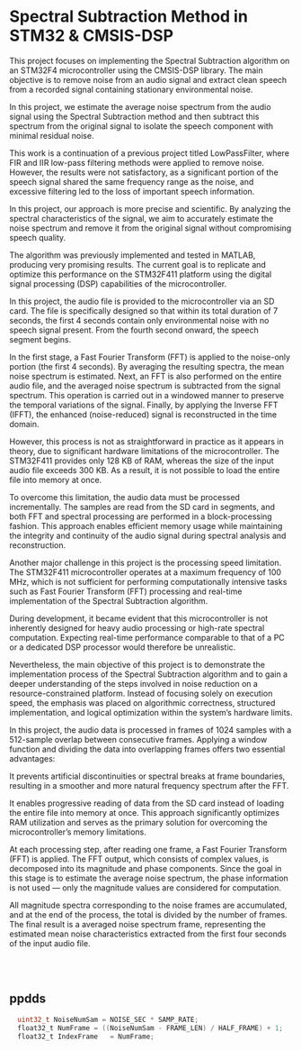 # Spectral Subtraction Method in STM32 & CMSIS-DSP
This project focuses on implementing the Spectral Subtraction algorithm on an STM32F4 microcontroller using the CMSIS-DSP library. The main objective is to remove noise from an audio signal and extract clean speech from a recorded signal containing stationary environmental noise.

In this project, we estimate the average noise spectrum from the audio signal using the Spectral Subtraction method and then subtract this spectrum from the original signal to isolate the speech component with minimal residual noise.

This work is a continuation of a previous project titled LowPassFilter, where FIR and IIR low-pass filtering methods were applied to remove noise. However, the results were not satisfactory, as a significant portion of the speech signal shared the same frequency range as the noise, and excessive filtering led to the loss of important speech information.

In this project, our approach is more precise and scientific. By analyzing the spectral characteristics of the signal, we aim to accurately estimate the noise spectrum and remove it from the original signal without compromising speech quality.

The algorithm was previously implemented and tested in MATLAB, producing very promising results. The current goal is to replicate and optimize this performance on the STM32F411 platform using the digital signal processing (DSP) capabilities of the microcontroller.


In this project, the audio file is provided to the microcontroller via an SD card.
The file is specifically designed so that within its total duration of 7 seconds, the first 4 seconds contain only environmental noise with no speech signal present. From the fourth second onward, the speech segment begins.

In the first stage, a Fast Fourier Transform (FFT) is applied to the noise-only portion (the first 4 seconds).
By averaging the resulting spectra, the mean noise spectrum is estimated.
Next, an FFT is also performed on the entire audio file, and the averaged noise spectrum is subtracted from the signal spectrum.
This operation is carried out in a windowed manner to preserve the temporal variations of the signal.
Finally, by applying the Inverse FFT (IFFT), the enhanced (noise-reduced) signal is reconstructed in the time domain.

However, this process is not as straightforward in practice as it appears in theory, due to significant hardware limitations of the microcontroller.
The STM32F411 provides only 128 KB of RAM, whereas the size of the input audio file exceeds 300 KB.
As a result, it is not possible to load the entire file into memory at once.

To overcome this limitation, the audio data must be processed incrementally.
The samples are read from the SD card in segments, and both FFT and spectral processing are performed in a block-processing fashion.
This approach enables efficient memory usage while maintaining the integrity and continuity of the audio signal during spectral analysis and reconstruction.

Another major challenge in this project is the processing speed limitation.
The STM32F411 microcontroller operates at a maximum frequency of 100 MHz, which is not sufficient for performing computationally intensive tasks such as Fast Fourier Transform (FFT) processing and real-time implementation of the Spectral Subtraction algorithm.

During development, it became evident that this microcontroller is not inherently designed for heavy audio processing or high-rate spectral computation.
Expecting real-time performance comparable to that of a PC or a dedicated DSP processor would therefore be unrealistic.

Nevertheless, the main objective of this project is to demonstrate the implementation process of the Spectral Subtraction algorithm and to gain a deeper understanding of the steps involved in noise reduction on a resource-constrained platform.
Instead of focusing solely on execution speed, the emphasis was placed on algorithmic correctness, structured implementation, and logical optimization within the system’s hardware limits.

In this project, the audio data is processed in frames of 1024 samples with a 512-sample overlap between consecutive frames.
Applying a window function and dividing the data into overlapping frames offers two essential advantages:

It prevents artificial discontinuities or spectral breaks at frame boundaries, resulting in a smoother and more natural frequency spectrum after the FFT.

It enables progressive reading of data from the SD card instead of loading the entire file into memory at once.
This approach significantly optimizes RAM utilization and serves as the primary solution for overcoming the microcontroller’s memory limitations.

At each processing step, after reading one frame, a Fast Fourier Transform (FFT) is applied.
The FFT output, which consists of complex values, is decomposed into its magnitude and phase components.
Since the goal in this stage is to estimate the average noise spectrum, the phase information is not used — only the magnitude values are considered for computation.

All magnitude spectra corresponding to the noise frames are accumulated, and at the end of the process, the total is divided by the number of frames.
The final result is a averaged noise spectrum frame, representing the estimated mean noise characteristics extracted from the first four seconds of the input audio file.

<br></br>


## ppdds
```c
  uint32_t NoiseNumSam = NOISE_SEC * SAMP_RATE;
  float32_t NumFrame = ((NoiseNumSam - FRAME_LEN) / HALF_FRAME) + 1;
  float32_t IndexFrame   = NumFrame;
```

















